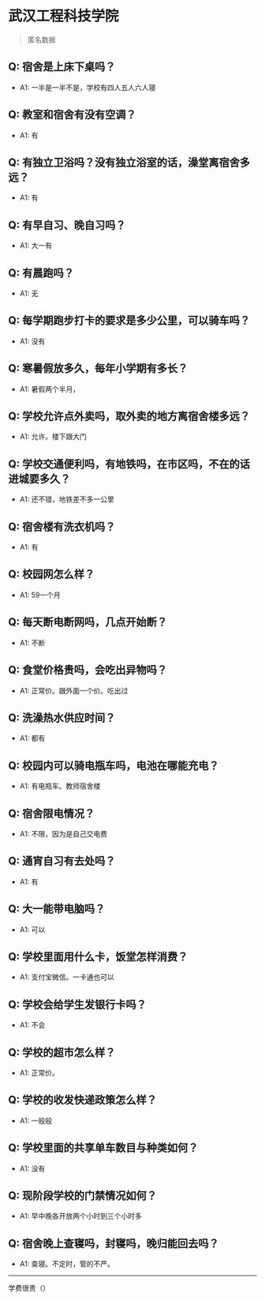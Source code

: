 # 武汉工程科技学院
> 匿名数据
## Q: 宿舍是上床下桌吗？
- A1: 一半是一半不是，学校有四人五人六人寝
## Q: 教室和宿舍有没有空调？
- A1: 有
## Q: 有独立卫浴吗？没有独立浴室的话，澡堂离宿舍多远？
- A1: 有
## Q: 有早自习、晚自习吗？
- A1: 大一有
## Q: 有晨跑吗？
- A1: 无
## Q: 每学期跑步打卡的要求是多少公里，可以骑车吗？
- A1: 没有
## Q: 寒暑假放多久，每年小学期有多长？
- A1: 暑假两个半月，
## Q: 学校允许点外卖吗，取外卖的地方离宿舍楼多远？
- A1: 允许。楼下跟大门
## Q: 学校交通便利吗，有地铁吗，在市区吗，不在的话进城要多久？
- A1: 还不错，地铁差不多一公里
## Q: 宿舍楼有洗衣机吗？
- A1: 有
## Q: 校园网怎么样？
- A1: 59一个月
## Q: 每天断电断网吗，几点开始断？
- A1: 不断
## Q: 食堂价格贵吗，会吃出异物吗？
- A1: 正常价。跟外面一个价。吃出过
## Q: 洗澡热水供应时间？
- A1: 都有
## Q: 校园内可以骑电瓶车吗，电池在哪能充电？
- A1: 有电瓶车。教师宿舍楼
## Q: 宿舍限电情况？
- A1: 不限，因为是自己交电费
## Q: 通宵自习有去处吗？
- A1: 有
## Q: 大一能带电脑吗？
- A1: 可以
## Q: 学校里面用什么卡，饭堂怎样消费？
- A1: 支付宝微信。一卡通也可以
## Q: 学校会给学生发银行卡吗？
- A1: 不会
## Q: 学校的超市怎么样？
- A1: 正常价。
## Q: 学校的收发快递政策怎么样？
- A1: 一般般
## Q: 学校里面的共享单车数目与种类如何？
- A1: 没有
## Q: 现阶段学校的门禁情况如何？
- A1: 早中晚各开放两个小时到三个小时多
## Q: 宿舍晚上查寝吗，封寝吗，晚归能回去吗？
- A1: 查寝。不定时，管的不严。
***
学费很贵（）